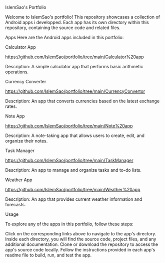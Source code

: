IslemSao's Portfolio

Welcome to IslemSao's portfolio! This repository showcases a collection of Android apps i developped. Each app has its own directory within this repository, containing the source code and related files.

Apps
Here are the Android apps included in this portfolio:

Calculator App

https://github.com/IslemSao/portfolio/tree/main/Calculator%20app

Description: A simple calculator app that performs basic arithmetic operations.

Currency Converter

https://github.com/IslemSao/portfolio/tree/main/CurrencyConvertor

Description: An app that converts currencies based on the latest exchange rates.

Note App

https://github.com/IslemSao/portfolio/tree/main/Note%20app

Description: A note-taking app that allows users to create, edit, and organize their notes.

Task Manager

https://github.com/IslemSao/portfolio/tree/main/TaskManager

Description: An app to manage and organize tasks and to-do lists.

Weather App

https://github.com/IslemSao/portfolio/tree/main/Weather%20app

Description: An app that provides current weather information and forecasts.

Usage

To explore any of the apps in this portfolio, follow these steps:

Click on the corresponding links above to navigate to the app's directory.
Inside each directory, you will find the source code, project files, and any additional documentation.
Clone or download the repository to access the app's source code locally.
Follow the instructions provided in each app's readme file to build, run, and test the app.
